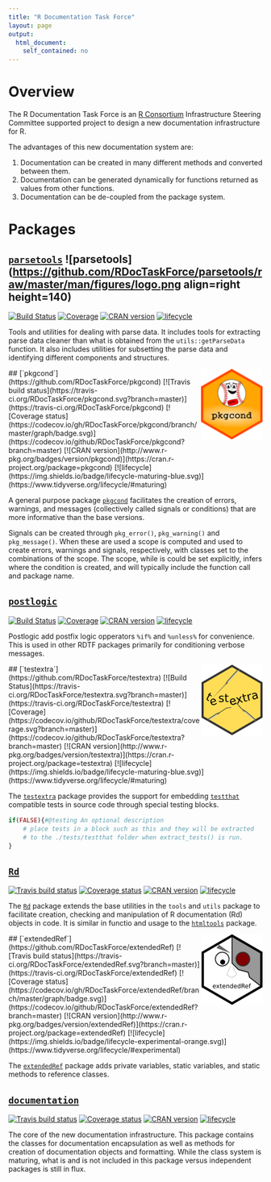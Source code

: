 ```yaml
---
title: "R Documentation Task Force"
layout: page
output: 
  html_document:
    self_contained: no
---
```


# Overview

The R Documentation Task Force is an [R Consortium](https://www.r-consortium.org/)
Infrastructure Steering Committee supported project to design a new
documentation infrastructure for R.

The advantages of this new documentation system are:
1. Documentation can be created in many different methods and converted between them.
2. Documentation can be generated dynamically for functions returned as
   values from other functions.
3. Documentation can be de-coupled from the package system.


# Packages

## [`parsetools`](https://github.com/RDocTaskForce/parsetools) ![parsetools](https://github.com/RDocTaskForce/parsetools/raw/master/man/figures/logo.png align=right height=140)
[![Build Status](https://travis-ci.org/RDocTaskForce/parsetools.svg?branch=master)](https://travis-ci.org/RDocTaskForce/parsetools)
[![Coverage](https://codecov.io/github/RDocTaskForce/parsetools/coverage.svg?branch=master)](https://codecov.io/github/RDocTaskForce/parsetools?branch=master)
[![CRAN version](http://www.r-pkg.org/badges/version/parsetools)](https://cran.r-project.org/package=parsetools)
[![lifecycle](https://img.shields.io/badge/lifecycle-maturing-blue.svg)](https://www.tidyverse.org/lifecycle/#maturing)

Tools and utilities for dealing with parse data.  It includes tools for
extracting parse data cleaner than what is obtained from the
`utils::getParseData` function.  It also includes utilities for
subsetting the parse data and identifying different components and
structures.

<img src="https://github.com/RDocTaskForce/pkgcond/raw/master/man/figures/logo.png" align="right" height=140/>
## [`pkgcond`](https://github.com/RDocTaskForce/pkgcond) 
[![Travis build status](https://travis-ci.org/RDocTaskForce/pkgcond.svg?branch=master)](https://travis-ci.org/RDocTaskForce/pkgcond)
[![Coverage status](https://codecov.io/gh/RDocTaskForce/pkgcond/branch/master/graph/badge.svg)](https://codecov.io/github/RDocTaskForce/pkgcond?branch=master)
[![CRAN version](http://www.r-pkg.org/badges/version/pkgcond)](https://cran.r-project.org/package=pkgcond)
[![lifecycle](https://img.shields.io/badge/lifecycle-maturing-blue.svg)](https://www.tidyverse.org/lifecycle/#maturing)

A general purpose package [`pkgcond`](https://github.com/RDocTaskForce/pkgcond) 
facilitates the creation of errors, warnings,
and messages (collectively called signals or conditions) that are more informative
than the base versions.

Signals can be created through `pkg_error()`, `pkg_warning()` and `pkg_message()`.
When these are used a scope is computed and used to create errors, warnings and 
signals, respectively, with classes set to the combinations of the scope.
The scope, while is could be set explicitly, infers where the condition is created,
and will typically include the function call and package name.

## [`postlogic`](https://github.com/RDocTaskForce/postlogic) 
[![Build Status](https://travis-ci.org/RDocTaskForce/postlogic.svg?branch=master)](https://travis-ci.org/RDocTaskForce/postlogic)
[![Coverage](https://codecov.io/github/RDocTaskForce/postlogic/coverage.svg?branch=master)](https://codecov.io/github/RDocTaskForce/postlogic?branch=master)
[![CRAN version](http://www.r-pkg.org/badges/version/postlogic)](https://cran.r-project.org/package=postlogic)
[![lifecycle](https://img.shields.io/badge/lifecycle-experimental-orange.svg)](https://www.tidyverse.org/lifecycle/#experimental)

Postlogic add postfix logic opperators `%if%` and `%unless%` for 
convenience.  This is used in other RDTF packages primarily for 
conditioning verbose messages.

<img src="https://github.com/RDocTaskForce/testextra/raw/master/man/figures/logo.png" align="right" height=140/>
## [`testextra`](https://github.com/RDocTaskForce/testextra) 
[![Build Status](https://travis-ci.org/RDocTaskForce/testextra.svg?branch=master)](https://travis-ci.org/RDocTaskForce/testextra)
[![Coverage](https://codecov.io/github/RDocTaskForce/testextra/coverage.svg?branch=master)](https://codecov.io/github/RDocTaskForce/testextra?branch=master)
[![CRAN version](http://www.r-pkg.org/badges/version/testextra)](https://cran.r-project.org/package=testextra)
[![lifecycle](https://img.shields.io/badge/lifecycle-maturing-blue.svg)](https://www.tidyverse.org/lifecycle/#maturing)

The [`testextra`](https://github.com/RDocTaskForce/testextra) package 
provides the support for embedding [`testthat`](https://cran.r-project.org/package=testthat)
compatible tests in source code through special testing blocks.

```r
if(FALSE){#@testing An optional description
    # place tests in a block such as this and they will be extracted
    # to the ./tests/testthat folder when extract_tests() is run.
}
```

## [`Rd`](https://github.com/RDocTaskForce/Rd)
[![Travis build status](https://travis-ci.org/RDocTaskForce/Rd.svg?branch=master)](https://travis-ci.org/RDocTaskForce/Rd) 
[![Coverage status](https://codecov.io/gh/RDocTaskForce/Rd/branch/master/graph/badge.svg)](https://codecov.io/github/RDocTaskForce/Rd?branch=master)
[![CRAN version](http://www.r-pkg.org/badges/version/Rd)](https://cran.r-project.org/package=Rd)
[![lifecycle](https://img.shields.io/badge/lifecycle-maturing-blue.svg)](https://www.tidyverse.org/lifecycle/#maturing)

The [`Rd`](https://github.com/RDocTaskForce/Rd) package extends the base 
utilities in the `tools` and `utils` package to facilitate creation, 
checking and manipulation of R documentation (Rd) objects in code.
It is similar in functio and usage to the [`htmltools`](https://cran.r-project.org/package=htmltools)
package.

<img src="https://github.com/RDocTaskForce/extendedRef/raw/master/man/figures/logo.png" align="right" height=140/>
## [`extendedRef`](https://github.com/RDocTaskForce/extendedRef) 
[![Travis build status](https://travis-ci.org/RDocTaskForce/extendedRef.svg?branch=master)](https://travis-ci.org/RDocTaskForce/extendedRef)
[![Coverage status](https://codecov.io/gh/RDocTaskForce/extendedRef/branch/master/graph/badge.svg)](https://codecov.io/github/RDocTaskForce/extendedRef?branch=master)
[![CRAN version](http://www.r-pkg.org/badges/version/extendedRef)](https://cran.r-project.org/package=extendedRef)
[![lifecycle](https://img.shields.io/badge/lifecycle-experimental-orange.svg)](https://www.tidyverse.org/lifecycle/#experimental)

The [`extendedRef`](https://github.com/RDocTaskForce/extendedRef) package
adds private variables, static variables, and static methods to 
reference classes.

## [`documentation`](https://github.com/RDocTaskForce/documentation)
[![Travis build status](https://travis-ci.org/RDocTaskForce/documentation.svg?branch=master)](https://travis-ci.org/RDocTaskForce/documentation)
[![Coverage status](https://codecov.io/gh/RDocTaskForce/documentation/branch/master/graph/badge.svg)](https://codecov.io/github/RDocTaskForce/documentation?branch=master)
[![CRAN version](http://www.r-pkg.org/badges/version/documentation)](https://cran.r-project.org/package=documentation)
[![lifecycle](https://img.shields.io/badge/lifecycle-experimental-orange.svg)](https://www.tidyverse.org/lifecycle/#experimental)

The core of the new documentation infrastructure. This package contains
the classes for documentation encapsulation as well as methods for
creation of documentation objects and formatting.  While the class 
system is maturing, what is and is not included in this package versus
independent packages is still in flux.
